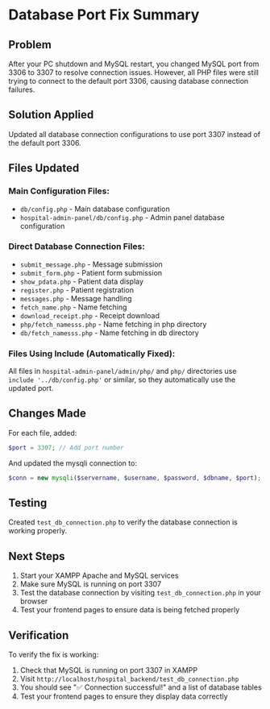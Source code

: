# Database Port Fix Summary

## Problem
After your PC shutdown and MySQL restart, you changed MySQL port from 3306 to 3307 to resolve connection issues. However, all PHP files were still trying to connect to the default port 3306, causing database connection failures.

## Solution Applied
Updated all database connection configurations to use port 3307 instead of the default port 3306.

## Files Updated

### Main Configuration Files:
- `db/config.php` - Main database configuration
- `hospital-admin-panel/db/config.php` - Admin panel database configuration

### Direct Database Connection Files:
- `submit_message.php` - Message submission
- `submit_form.php` - Patient form submission
- `show_pdata.php` - Patient data display
- `register.php` - Patient registration
- `messages.php` - Message handling
- `fetch_name.php` - Name fetching
- `download_receipt.php` - Receipt download
- `php/fetch_namesss.php` - Name fetching in php directory
- `db/fetch_namesss.php` - Name fetching in db directory

### Files Using Include (Automatically Fixed):
All files in `hospital-admin-panel/admin/php/` and `php/` directories use `include '../db/config.php'` or similar, so they automatically use the updated port.

## Changes Made
For each file, added:
```php
$port = 3307; // Add port number
```

And updated the mysqli connection to:
```php
$conn = new mysqli($servername, $username, $password, $dbname, $port);
```

## Testing
Created `test_db_connection.php` to verify the database connection is working properly.

## Next Steps
1. Start your XAMPP Apache and MySQL services
2. Make sure MySQL is running on port 3307
3. Test the database connection by visiting `test_db_connection.php` in your browser
4. Test your frontend pages to ensure data is being fetched properly

## Verification
To verify the fix is working:
1. Check that MySQL is running on port 3307 in XAMPP
2. Visit `http://localhost/hospital_backend/test_db_connection.php`
3. You should see "✅ Connection successful!" and a list of database tables
4. Test your frontend pages to ensure they display data correctly 